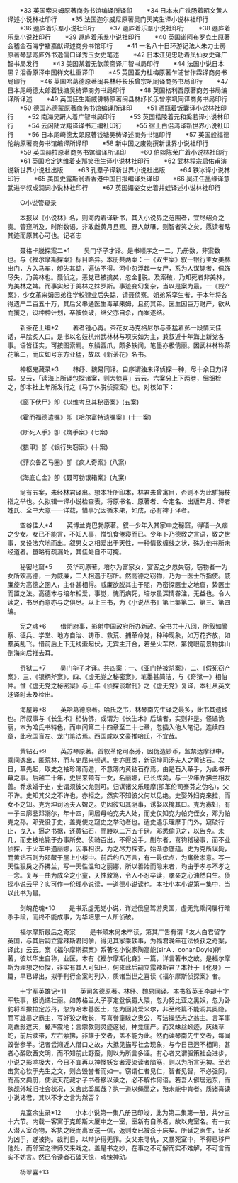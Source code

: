 <!-- { "loadSidebar": true } -->
　　*33 英国索来姆原著商务书馆编译所译印 
　　*34 日本末广铁肠着昭文黄人译述小说林社印行 
　　*35 法国迦尔威尼原著吴门天笑生译小说林社印行 
　　*36 遯庐着乐羣小说社印行 
　　*37 遯庐着乐羣小说社印行 
　　*38 遯庐着乐羣小说社印行 
　　*39 遯庐着乐羣小说社印行 
　　*40 英国诺阿布罗克士原著会稽金石海宁褚嘉猷译述商务书馆印行 
　　*41 一名八十日环游记法人朱力士房原著琴瑟寄庐外书逸儒口译秀玉女史笔述 
　　*42 日本江见忠功着凤仙女史译广智书局发行 
　　*43 美国某着无歆羡斋译广智书局印行 
　　*44 法国小说日本黑？泪香原译中国祥文社重译印 
　　*45 英国亚力杜梅原著乍浦甘作霖译商务书局印行 
　　*46 英国哈葛德原著闽县林纾长乐曾宗巩同译商务书局印行 
　　*47 日本尾崎德太郞着钱塘吴梼译商务书局印行 
　　*48 英国格利吾原著商务书局编译所译述 
　　*49 英国狂生斯威佛特原著闽县林纾长乐曾宗巩同译商务书局印行 
　　*50 德国苏德蒙原著商务书馆编译所译印 
　　*51 酒瓶着饭囊译小说林社印行 
　　*52 南海吴趼人着广智书局印行 
　　*53 英国楷陵着元和奚若译小说林印行 
　　*54 云闲陆龙翔译译书汇编社印行 
　　*55 宿上白侣鸿译新世界小说社印行 
　　*56 日本尾崎德太郞原著钱塘吴梼译述商务书馆印行 
　　*57 英国般福德伦纳原著商务书馆编译所译印 
　　*58 新中国之废物撰新世界小说社印行 
　　*59 英国赫拉原著商务书馆编译所译印 
　　*60 伯熙陈荣广着小说林社印行 
　　*61 英国哈定达维着支那笑我生译小说林社印行 
　　*62 武林程宗启佑甫演说新世界小说社出版 
　　*63 孔羣子译新世界小说社出版 
　　*64 铁冰译小说林印行 
　　*65 美国史露斯翁着香港中国日报编译处译印 
　　*66 吴江任墨缘译意武进李叔成润词小说林社印行 
　　*67 英国媚姿女史着井蛙译述小说林社印行 

　　○小说管窥录 

　　本报以《小说林》名，则海内着译新书，其入小说界之范围者，宜尽绍介之责。管窥所及，时附数语，非敢雌黄月旦焉。野人献嚗，则智者笑之矣，愿读者略其迹而原其心可也。记者志 

　　聂格卡脱探案二*1 
　　吴门华子才译。是书顺序之一二，乃册数，非案数也。与《福尔摩斯探案》标目略异。本册共两案：一《双生案》叙一银行主女美林出门，方入马车，卽失其踪，遍访不得。河中忽浮起一女尸，系为人谋毙者，佩饰尽失，乃美林也。聂侦之，恶党已被擒矣，忽全脱。及案破，乃知死者非美林，为美林之婢。而事实起于美林之妹罗斯。事迹变幻复杂，当以是案为最。一《觊产案》，少女革来姆因弟往学校肄业后失踪，请聂侦察。姐弟系孪生者，于本年将各得遗产二百五十万，其后父串通医生毒革来姆，且药其弟。医生因巨万财产，欲从而攫之，设种种计划，卒被侦破，继父亦自杀，而案遂结。 

　　新茶花上编*2 
　　著者锺心靑。茶花女马克格尼尔与亚猛着彭一段情天佳话，早脍炙人口。是书以名妓杭州武林林与项庆如为主，兼叙近十年海上新党各事。语皆征实，可按图索焉。东鳞西爪，颇多轶闻，笔墨亦极倩丽。因武林林称茶花第二，而庆如号东方亚猛，故以《新茶花》名书。 

　　神枢鬼藏录*3 
　　林纾、魏易同译。自序谓独未译侦探一种，尽十余日力译成。又云，「读海上所译包探诸案，则大惊喜」云云。六案分上下两卷，细细检之，卽本社上年所发行之《马丁休脱侦探案》也。对核如下： 

　　《窗下伏尸》卽《以维考旦其秘密案》(五案) 

　　《霍而福德遣嘱》卽《哈尔富特遗嘱案》(十一案) 

　　《断死人手》卽《烧手案》(七案) 

　　《猎甲》卽《银行失窃案》(十案) 

　　《菲次鲁乙马圈》卽《疯人奇案》(八案) 

　　《海底亡金》卽《聂可勃银箱案》(九案) 

　　尙有五案，未经林君译出。想本社所印本，林君未曾寓目，否则不为此騈拇枝指之举也。久拟辑一译小说检查表，将原书名、原著者、今定名、出版年月、译者姓氏、全书大意一一详载，惜事冗因循未果，如成，必有裨于译者。 

　　空谷佳人*4 
　　英博兰克巴勃原著。叙一少年入其家中之秘窟，得晤一久痼之少女。女已不能言，不知人事，惟饥食倦寝而已。少年卜乃德敎之言语，敎之世事，又设法穴地而出。叙男女之相爱出于天性，一种情致缠线之状，殊为他书所未经道者。虽略有疏漏处，其佳处自不可掩。 

　　秘密地窟*5 
　　英华司原著。培尔为富家女，宴客之夕忽失窃。窃物者一为女所欢高德，一为威廉，二人相遇于窃所。然高德之窃物，乃为一医士所指使。威廉旋为高德之圉人，主仆甚相得。威廉欲脱其主于阨，乃密探医士之地窟，絷医士而置之法。高德本与培尔相爱，事觉，愧而病死，培尔虽深情眷注，无益也。令人读之，书尽而意亦与之俱尽。以上三书，为《小说丛书》第七集第二、第三、第四编。 

　　宪之魂*6 
　　借阴府事，影射中国政府所办新政。全书共十八回，所叙如警察、征兵、学堂、地方自治、铸币、救荒、捕革命党，种种现象，如万花齐放，如羣英乱飞。惜前后上下无线索起伏，无宾主开合，若坐火车然，第觉眼前景物排山倒海向后推去耳。 

　　奇狱二*7 
　　吴门华子才译。共四案：一、《亚门特被杀案》，二、《假死窃产案》，三、《银柄斧案》，四、《虚无党之秘密案》。笔墨甚简洁，与《奇狱一》相伯仲。惟《虚无党之秘密案》与上年《侦探谈增刊》之《虚无党》复译，本社从英文迻译时未及检出。 

　　海屋筹*8 
　　英哈葛德原著。哈氏之书，林琴南先生译之最多，此书其遗珠也。所叙事与《长生术》相彷佛，或谓为《长生术》后编者，实则非是。怪谲诡丽，本为哈氏书特色，而中间第二十四章至二十七章，忽插入他人笔记，连续四章，此我国盲左、龙门笔法焉。西国咸以文豪推哈氏，不宜哉。 

　　黄钻石*9 
　　英苏琴原著。首叙革伦司泰芬，因伪造钞币，监禁达摩狱中，乘间逸出，匿荒林，而与史屈来顿遇。史亦匪类，新窃坤司汤夫人之黄钻石。次日，革先起，取史之袖珍簿而遁，不意簿内黄钻石存焉。由是石入革手，为此书开幕之事。后越二十年，史屈来顿有一女，名丽娜，已长成矣，与一少年乔拂兰相友善。乔求婚于史，史谓须彼父允则可。归谋诸父乐理摩(卽革伦司泰芬之伪名)，父不许。史知其父之不许也，亦拒之，然实不知彼父何以见绝。史娶外妇克来拉，而女不之知。克为坤司汤夫人婢之。史因彼知其阴事，诱娶以掩其口。克为寡妇，有一子曰廓品邓溺尔，年十四，同居母帕克夫人处，而史仅知克为帕克侄女，邓为帕克之孙。邓受役于史，盖克使之窥史之举动者也。适史遇乐理摩于门外，窥破行止，曳入，逼之书据，还黄钻石，而媵以二万五千磅。邓悉偷见之，以吿克。未几，而史被枪毙于办事所矣。侦骑百出，不得凶手。蒯尔者，喜钩稽秘事，而不业侦探，于火车中遇丽娜，因事相识，为之尽力探查，始渐悉底蕴。史为克所误毙，而黄钻石则为邓藏于屋上小楼中。前后约八万言，有一最优点，为寓敎孝意。写一天性狠戾之乔拂兰，写一天性温和之丽娜，所以善始而隙末者，均由于孝与不孝之一念。复写一曲为成全之小童，天性敦笃，令人不忍卒读，孝亲之心油然自生。侦探小说云乎？实可作一伦理小说读，一道德小说读也。本社小本小说第一集中，当以此书为最。 

　　剑魄花魂*10 
　　是书系虚无党小说，详述俄皇驾游奥国，虚无党乘间屡行暗杀手段，而终不能成事，为华培思一人所侦破。 

　　福尔摩斯最后之奇案 
　　是书顚末尙未卒读，第其广吿有谓「友人白君留学英国，与其后嗣立露辣斯君同学，得见其家乘轶事，为福君晚年在法侦获之奇案，译此」云云。案《福尔摩斯探案》系著名小说家陶高能(sirＡ．conanDoyle)所著，彼以华生自称，业医，本有《福尔摩斯化身》一篇，详言著书之故。是福尔摩斯为理想之侦探，非实有其人可知已，何来此后嗣立露辣斯君？本社于《化身》一篇，早已译出，拟于刊行全案时列入，质诸当世之喜读《福尔摩斯侦探案》者。 

　　十字军英雄记*11 
　　英司各德原著。林纾、魏易同译。本书叙英王李却十字军轶事，极诡谲壮丽。如苏格兰太子亨定登侯爵大隈，忽为努比亚之黑奴，忽为卧豹将军撒拉定苏丹，忽为哈木基医士，忽为回骑爱米尔，非至终篇不能洞其奥隐。而写雄暴之霸主，写奸狡之敎长，写喜誉童騃之奥公，写洁操坚志之翁主。言军事则纛影遮天，鼙声震地；言宗敎则灵迹邃秘，神龛庄严。而又蛛丝蚓迹，灰线草蛇，前后映带，左右萦拂，非雄于文者，盖不能为此。然而读琴南先生文者，每闻毁誉参半。记者尝溯近人借口之故，大抵见描写社会现象，与今日已迥不相同，甚者心醉欧西文明，而不知前此野蛮，则以为所言多诬。有心者又谓驱策社会进步，小说之影响极大，今日不宜再以神怪妖妄者浸染读者脑筋，则以为所言无裨。至若击赏心钦于先生之文，则合毁誉者而如一。窃谓仁者见仁，智者见智，不必强同。而高文典册，使读天花藏才子书者移以读之，必不解作何语。若吾人僻居远东，而欲觇外域旧社会状况，又舍此奚属哉？执一道以绳墨之，殆未能中肯者。质诸喜读小说诸君，其以不才之言为然否？ 

　　鬼室余生录*12 
　　小本小说第一集八册已印竣，此为第二集第一册，共分三十六节。内载一客寓于克郞斯大厦中之一室，室新有自杀者，故以鬼室名。有一女人潜入室窃物，客执之旣而离室送一信，返则女已被杀于床矣。所延之医生，证客为凶手，遂被拘。裁判日，以辩护得无罪。女父来寻仇，又暴死室中，不得已移尸他处，而邻室之律师又来戏之。盖是书之妙，在事之不可解而实不难解，不可言而实不妨言。然已令读者石破天惊，魂悚神动。 

　　杨翠喜*13 
